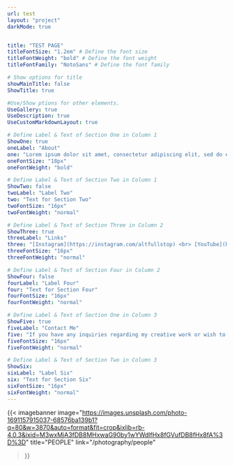 ```yaml
---
url: test
layout: "project"
darkMode: true


title: "TEST PAGE"
titleFontSize: "1.2em" # Define the font size
titleFontWeight: "bold" # Define the font weight
titleFontFamily: "NotoSans" # Define the font family

# Show options for title
showMainTitle: false
ShowTitle: true

#Use/Show ptions for other elements.
UseGallery: true
UseDescription: true
UseCustomMarkdownLayout: true

# Define Label & Text of Section One in Column 1
ShowOne: true
oneLabel: "About"
one: "Lorem ipsum dolor sit amet, consectetur adipiscing elit, sed do eiusmod tempor incididunt ut labore et dolore magna aliqua. Ut enim ad minim veniam, quis nostrud exercitation ullamco laboris nisi ut aliquip ex ea commodo consequat. Duis aute irure dolor in reprehenderit in voluptate velit esse cillum dolore eu fugiat nulla pariatur. Excepteur sint occaecat cupidatat non proident, sunt in culpa qui officia deserunt mollit anim id est laborum."
oneFontSize: "18px"
oneFontWeight: "bold"

# Define Label & Text of Section Two in Column 1
ShowTwo: false
twoLabel: "Label Two"
two: "Text for Section Two"
twoFontSize: "16px"
twoFontWeight: "normal"

# Define Label & Text of Section Three in Column 2
ShowThree: true
threeLabel: "Links"
three: "[Instagram](https://instagram.com/altfullstop) <br> [YouTube](https://youtube.com/@altfullstop)"
threeFontSize: "16px"
threeFontWeight: "normal"

# Define Label & Text of Section Four in Column 2
ShowFour: false
fourLabel: "Label Four"
four: "Text for Section Four"
fourFontSize: "16px"
fourFontWeight: "normal"

# Define Label & Text of Section One in Column 3
ShowFive: true
fiveLabel: "Contact Me"
five: "If you have any inquiries regarding my creative work or wish to chat about working together, get in touch with me by sending me an email to <u>[info@seth.nz](mailto:info@seth.nz)</u>"
fiveFontSize: "16px"
fiveFontWeight: "normal"

# Define Label & Text of Section Two in Column 3
ShowSix: 
sixLabel: "Label Six"
six: "Text for Section Six"
sixFontSize: "16px"
sixFontWeight: "normal"
---
```



{{< imagebanner
  image="https://images.unsplash.com/photo-1691157915037-68576ba139b1?q=80&w=3870&auto=format&fit=crop&ixlib=rb-4.0.3&ixid=M3wxMjA3fDB8MHxwaG90by1wYWdlfHx8fGVufDB8fHx8fA%3D%3D"
  title="PEOPLE"
  link="/photography/people"
>}}
<br>
